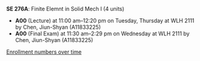 **SE 276A**: Finite Elemnt in Solid Mech I (4 units)

- **A00** (Lecture) at 11:00 am–12:20 pm on Tuesday, Thursday at WLH 2111 by Chen, Jiun-Shyan (A11833225)
- **A00** (Final Exam) at 11:30 am–2:29 pm on Wednesday at WLH 2111 by Chen, Jiun-Shyan (A11833225)

[Enrollment numbers over time](./SE276A.tsv)
